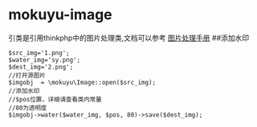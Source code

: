 # mokuyu-image
引类是引用thinkphp中的图片处理类,文档可以参考 [图片处理手册](https://www.kancloud.cn/manual/thinkphp5_1/354123)
##添加水印
```
$src_img='1.png';
$water_img='sy.png';
$dest_img='2.png';
//打开源图片
$imgobj  = \mokuyu\Image::open($src_img);
//添加水印
//$pos位置，详细请查看类内常量
//80为透明度
$imgobj->water($water_img, $pos, 80)->save($dest_img);
```